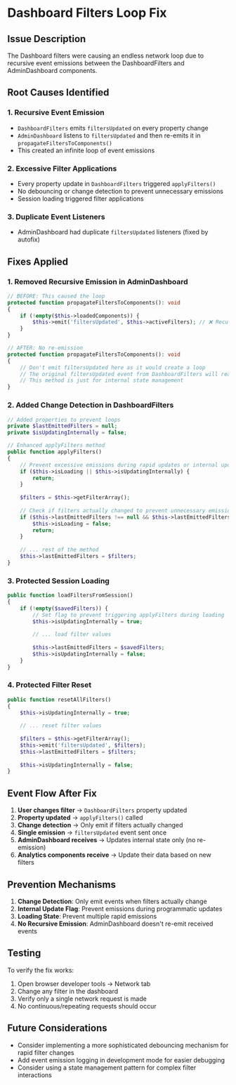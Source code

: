 # Dashboard Filters Loop Fix

## Issue Description
The Dashboard filters were causing an endless network loop due to recursive event emissions between the DashboardFilters and AdminDashboard components.

## Root Causes Identified

### 1. Recursive Event Emission
- `DashboardFilters` emits `filtersUpdated` on every property change
- `AdminDashboard` listens to `filtersUpdated` and then re-emits it in `propagateFiltersToComponents()`
- This created an infinite loop of event emissions

### 2. Excessive Filter Applications
- Every property update in `DashboardFilters` triggered `applyFilters()`
- No debouncing or change detection to prevent unnecessary emissions
- Session loading triggered filter applications

### 3. Duplicate Event Listeners
- AdminDashboard had duplicate `filtersUpdated` listeners (fixed by autofix)

## Fixes Applied

### 1. Removed Recursive Emission in AdminDashboard
```php
// BEFORE: This caused the loop
protected function propagateFiltersToComponents(): void
{
    if (!empty($this->loadedComponents)) {
        $this->emit('filtersUpdated', $this->activeFilters); // ❌ Recursive emission
    }
}

// AFTER: No re-emission
protected function propagateFiltersToComponents(): void
{
    // Don't emit filtersUpdated here as it would create a loop
    // The original filtersUpdated event from DashboardFilters will reach all components
    // This method is just for internal state management
}
```

### 2. Added Change Detection in DashboardFilters
```php
// Added properties to prevent loops
private $lastEmittedFilters = null;
private $isUpdatingInternally = false;

// Enhanced applyFilters method
public function applyFilters()
{
    // Prevent excessive emissions during rapid updates or internal updates
    if ($this->isLoading || $this->isUpdatingInternally) {
        return;
    }
    
    $filters = $this->getFilterArray();
    
    // Check if filters actually changed to prevent unnecessary emissions
    if ($this->lastEmittedFilters !== null && $this->lastEmittedFilters === $filters) {
        $this->isLoading = false;
        return;
    }
    
    // ... rest of the method
    $this->lastEmittedFilters = $filters;
}
```

### 3. Protected Session Loading
```php
public function loadFiltersFromSession()
{
    if (!empty($savedFilters)) {
        // Set flag to prevent triggering applyFilters during loading
        $this->isUpdatingInternally = true;
        
        // ... load filter values
        
        $this->lastEmittedFilters = $savedFilters;
        $this->isUpdatingInternally = false;
    }
}
```

### 4. Protected Filter Reset
```php
public function resetAllFilters()
{
    $this->isUpdatingInternally = true;
    
    // ... reset filter values
    
    $filters = $this->getFilterArray();
    $this->emit('filtersUpdated', $filters);
    $this->lastEmittedFilters = $filters;
    
    $this->isUpdatingInternally = false;
}
```

## Event Flow After Fix

1. **User changes filter** → `DashboardFilters` property updated
2. **Property updated** → `applyFilters()` called
3. **Change detection** → Only emit if filters actually changed
4. **Single emission** → `filtersUpdated` event sent once
5. **AdminDashboard receives** → Updates internal state only (no re-emission)
6. **Analytics components receive** → Update their data based on new filters

## Prevention Mechanisms

1. **Change Detection**: Only emit events when filters actually change
2. **Internal Update Flag**: Prevent emissions during programmatic updates
3. **Loading State**: Prevent multiple rapid emissions
4. **No Recursive Emission**: AdminDashboard doesn't re-emit received events

## Testing
To verify the fix works:
1. Open browser developer tools → Network tab
2. Change any filter in the dashboard
3. Verify only a single network request is made
4. No continuous/repeating requests should occur

## Future Considerations
- Consider implementing a more sophisticated debouncing mechanism for rapid filter changes
- Add event emission logging in development mode for easier debugging
- Consider using a state management pattern for complex filter interactions